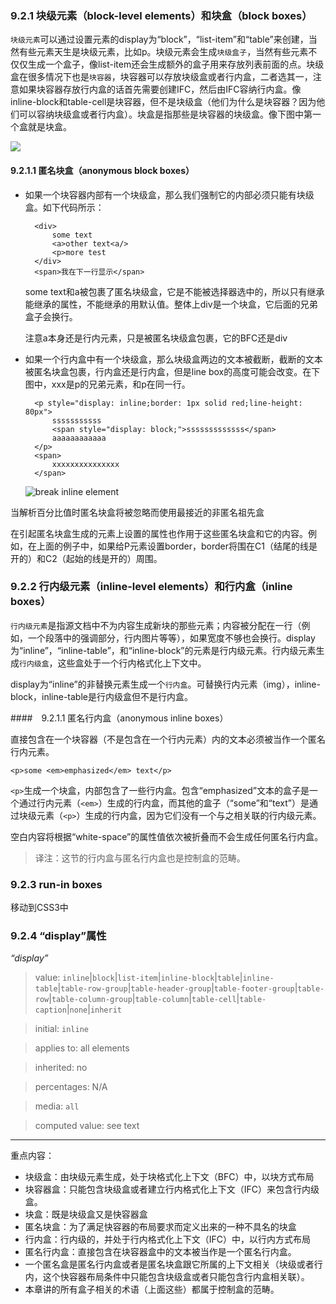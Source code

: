
### 9.2.1 块级元素（block-level elements）和块盒（block boxes）

`块级元素`可以通过设置元素的display为“block”，“list-item”和“table”来创建，当然有些元素天生是块级元素，比如p。块级元素会生成`块级盒子`，当然有些元素不仅仅生成一个盒子，像list-item还会生成额外的盒子用来存放列表前面的点。块级盒在很多情况下也是`块容器`，块容器可以存放块级盒或者行内盒，二者选其一，注意如果块容器存放行内盒的话首先需要创建IFC，然后由IFC容纳行内盒。像inline-block和table-cell是块容器，但不是块级盒（他们为什么是块容器？因为他们可以容纳块级盒或者行内盒）。块盒是指那些是块容器的块级盒。像下图中第一个盒就是块盒。

![](../img/rel1.jpg)

#### 9.2.1.1 匿名块盒（anonymous block boxes）

- 如果一个块容器内部有一个块级盒，那么我们强制它的内部必须只能有块级盒。如下代码所示：

		<div>
		    some text
			<a>other text<a/>
		    <p>more test
		</div>
		<span>我在下一行显示</span>

	some text和a被包裹了匿名块级盒，它是不能被选择器选中的，所以只有继承能继承的属性，不能继承的用默认值。整体上div是一个块盒，它后面的兄弟盒子会换行。

	注意a本身还是行内元素，只是被匿名块级盒包裹，它的BFC还是div



- 如果一个行内盒中有一个块级盒，那么块级盒两边的文本被截断，截断的文本被匿名块盒包裹，行内盒还是行内盒，但是line box的高度可能会改变。在下图中，xxx是p的兄弟元素，和p在同一行。

		<p style="display: inline;border: 1px solid red;line-height: 80px">
	        sssssssssss
	        <span style="display: block;">sssssssssssss</span>
	        aaaaaaaaaaaa
	    </p>
	    <span>
	        xxxxxxxxxxxxxxx
	    </span>

	![break inline element](../img/Anony_box.jpg)

当解析百分比值时匿名块盒将被忽略而使用最接近的非匿名祖先盒

在引起匿名块盒生成的元素上设置的属性也作用于这些匿名块盒和它的内容。例如，在上面的例子中，如果给P元素设置border，border将围在C1（结尾的线是开的）和C2（起始的线是开的）周围。

### 9.2.2 行内级元素（inline-level elements）和行内盒（inline boxes）

`行内级元素`是指源文档中不为内容生成新块的那些元素；内容被分配在一行（例如，一个段落中的强调部分，行内图片等等），如果宽度不够也会换行。display为“inline”，“inline-table”，和“inline-block”的元素是行内级元素。行内级元素生成`行内级盒`，这些盒处于一个行内格式化上下文中。

display为“inline”的非替换元素生成一个`行内盒`。可替换行内元素（img），inline-block，inline-table是行内级盒但不是行内盒。

####　9.2.1.1 匿名行内盒（anonymous inline boxes）

直接包含在一个块容器（不是包含在一个行内元素）内的文本必须被当作一个匿名行内元素。


	<p>some <em>emphasized</em> text</p>


`<p>`生成一个块盒，内部包含了一些行内盒。包含“emphasized”文本的盒子是一个通过行内元素（`<em>`）生成的行内盒，而其他的盒子（“some”和“text”）是通过块级元素（`<p>`）生成的行内盒，因为它们没有一个与之相关联的行内级元素。

空白内容将根据“white-space”的属性值依次被折叠而不会生成任何匿名行内盒。

>译注：这节的行内盒与匿名行内盒也是控制盒的范畴。

### 9.2.3 run-in boxes
移动到CSS3中

### 9.2.4 “display”属性
*“display”*
>value: `inline`|`block`|`list-item`|`inline-block`|`table`|`inline-table`|`table-row-group`|`table-header-group`|`table-footer-group`|`table-row`|`table-column-group`|`table-column`|`table-cell`|`table-caption`|`none`|`inherit`

>initial: `inline`

>applies to: all elements

>inherited: no

>percentages: N/A

>media: `all`

>computed value: see text

---
重点内容：

* 块级盒：由块级元素生成，处于块格式化上下文（BFC）中，以块方式布局
* 块容器盒：只能包含块级盒或者建立行内格式化上下文（IFC）来包含行内级盒。
* 块盒：既是块级盒又是快容器盒
* 匿名块盒：为了满足快容器的布局要求而定义出来的一种不具名的块盒
* 行内盒：行内级的，并处于行内格式化上下文（IFC）中，以行内方式布局
* 匿名行内盒：直接包含在块容器盒中的文本被当作是一个匿名行内盒。
* 一个匿名盒是匿名行内盒或者是匿名块盒跟它所属的上下文相关（块级或者行内，这个快容器布局条件中只能包含块级盒或者只能包含行内盒相关联）。
* 本章讲的所有盒子相关的术语（上面这些）都属于控制盒的范畴。
